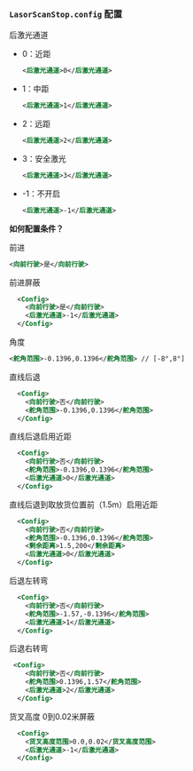 ###  `LasorScanStop.config` 配置

后激光通道

- 0：近距

  ``` xml
  <后激光通道>0</后激光通道>
  ```

  

- 1：中距

  ``` xml
  <后激光通道>1</后激光通道>
  ```

  

- 2：远距

  ``` xml
  <后激光通道>2</后激光通道>
  ```

  

- 3：安全激光

  ``` xml
  <后激光通道>3</后激光通道>
  ```

  

- -1：不开启

  ``` xml
  <后激光通道>-1</后激光通道>
  ```

  

**如何配置条件？**

前进

``` xml
<向前行驶>是</向前行驶>
```

前进屏蔽

``` xml
  <Config>
    <向前行驶>是</向前行驶>
    <后激光通道>-1</后激光通道>
  </Config>
```

角度

``` xml
<舵角范围>-0.1396,0.1396</舵角范围> // [-8°,8°]
```

直线后退

``` xml
  <Config>
    <向前行驶>否</向前行驶>
    <舵角范围>-0.1396,0.1396</舵角范围>
  </Config> 
```

直线后退启用近距

``` xml
  <Config>
    <向前行驶>否</向前行驶>
    <舵角范围>-0.1396,0.1396</舵角范围>
    <后激光通道>0</后激光通道>
  </Config> 
```

直线后退到取放货位置前（1.5m）启用近距

``` xml
  <Config>
    <向前行驶>否</向前行驶>
    <舵角范围>-0.1396,0.1396</舵角范围>
    <剩余距离>1.5,200</剩余距离>
    <后激光通道>0</后激光通道>
  </Config> 
```



后退左转弯

``` xml
  <Config>
  	<向前行驶>否</向前行驶>
    <舵角范围>-1.57,-0.1396</舵角范围>
  	<后激光通道>1</后激光通道>
  </Config>
```

后退右转弯

``` xml
 <Config>
   	<向前行驶>否</向前行驶>
   	<舵角范围>0.1396,1.57</舵角范围>
   	<后激光通道>2</后激光通道>
  </Config>
```

货叉高度 0到0.02米屏蔽

``` xml
  <Config>
    <货叉高度范围>0.0,0.02</货叉高度范围>
    <后激光通道>-1</后激光通道>
  </Config>
```


